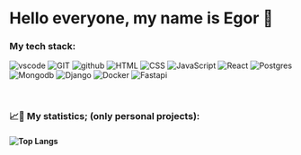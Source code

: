 # Hello everyone, my name is Egor 👋<br>
### My tech stack:
<p align="left">
  <img src="https://skillicons.dev/icons?i=vscode" title="vscode"/>
  <img src="https://skillicons.dev/icons?i=git" title="GIT"/>
  <img src="https://skillicons.dev/icons?i=github" title="github"/>
  <img src="https://skillicons.dev/icons?i=html" title="HTML"/>
  <img src="https://skillicons.dev/icons?i=css" title="CSS"/>
  <img src="https://skillicons.dev/icons?i=js" title="JavaScript"/>
  <img src="https://skillicons.dev/icons?i=react" title="React"/>
  <img src="https://skillicons.dev/icons?i=postgres" title="Postgres"/>
  <img src="https://skillicons.dev/icons?i=mongodb" title="Mongodb"/>
  <img src="https://skillicons.dev/icons?i=django" title="Django"/>
  <img src="https://skillicons.dev/icons?i=docker" title="Docker"/>
  <img src="https://skillicons.dev/icons?i=fastapi" title="Fastapi"/>
</p></br>

### 📈🐌 My statistics; (only personal projects):

#### ![Top Langs](https://github-readme-stats.vercel.app/api/top-langs/?username=EfremovEgor&theme=tokyonight&layout=compact)

</br>
</br>
